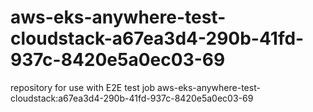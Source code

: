 # aws-eks-anywhere-test-cloudstack-a67ea3d4-290b-41fd-937c-8420e5a0ec03-69
repository for use with E2E test job aws-eks-anywhere-test-cloudstack:a67ea3d4-290b-41fd-937c-8420e5a0ec03-69
